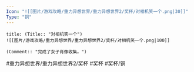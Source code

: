 ```yaml
---
Icon: "![[图片/游戏攻略/重力异想世界/重力异想世界2/奖杯/对相机笑一个.png|30]]"
Type: "铜"
---
```

```ad-common-bronze-trophy
title: (Title:: "对相机笑一个")
![[图片/游戏攻略/重力异想世界/重力异想世界2/奖杯/对相机笑一个.png|100]]

(Comment:: "完成了女子肖像收集。")
```

#重力异想世界/重力异想世界2/奖杯 #奖杯 #奖杯/铜
